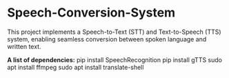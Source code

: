 # Speech-Conversion-System
This project implements a Speech-to-Text (STT) and Text-to-Speech (TTS) system, enabling seamless conversion between spoken language and written text.

**A list of dependencies:**
pip install SpeechRecognition
pip install gTTS
sudo apt install ffmpeg
sudo apt install translate-shell


